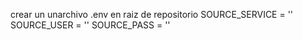 crear un unarchivo .env en raiz de repositorio
SOURCE_SERVICE = ''
SOURCE_USER = ''
SOURCE_PASS = ''